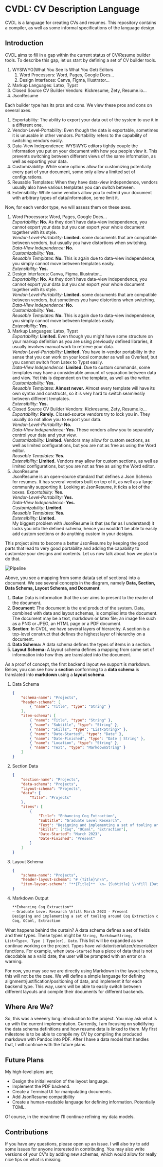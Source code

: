 # CVDL: CV Description Language

CVDL is a language for creating CVs and resumes. This repository contains a compiler, as well as some informal specifications of the language design.

## Introduction

CVDL aims to fill in a gap within the current status of CV/Resume builder tools. To describe this gap, let us start by defining a set of
CV builder tools.

1. WYSIWYG(What You See Is What You Get) Editors
   1. Word Processors: Word, Pages, Google Docs...
   2. Design Interfaces: Canva, Figma, Illustrator...
2. Markup Languages: Latex, Typst
3. Closed Source CV Builder Vendors: Kickresume, Zety, Resume.io...
4. JsonResume

Each builder type has its pros and cons. We view these pros and cons on several axes.

1. Exportability: The ability to export your data out of the system to use it in a different one.
2. Vendor-Level-Portability: Even though the data is exportable, sometimes it is unusable in other vendors. Portability
    refers to the capability of switching vendors easily.
3. Data-View Independence: WYSIWYG editors tightly couple the information you put on your document with how you
    people view it. This prevents switching between different views of the same information, as well as exporting
    your data.
4. Customizability: While some options allow for customizing potentially every part of your document, some only
    allow a limited set of configurations.
5. Reusable Templates: When they have data-view independence, vendors usually also have various templates you can switch
    between.
6. Extensibility: While some vendors allow you to extend your document with arbitrary types of data/information, some
    limit it.

Now, for each vendor type, we will assess them on these axes.

1. Word Processors: Word, Pages, Google Docs...  
    *Exportability:* **No.** As they don't have data-view independence, you cannot export your data but you can export your whole document
    together with its style.  
    *Vendor-Level-Portability:* **Limited.** some documents that are compatible between vendors, but usually you have distortions
    when switching.  
    *Data-View Independence:* **No.**  
    *Customizability:* **Yes.**  
    *Reusable Templates:* **No.** This is again due to data-view independence, you simply cannot move between templates easily.  
    *Extensibility:* **Yes.**
2. Design Interfaces: Canva, Figma, Illustrator...  
    *Exportability:* **No.** As they don't have data-view independence, you cannot export your data but you can export your whole document
    together with its style.  
    *Vendor-Level-Portability:* **Limited.** some documents that are compatible between vendors, but sometimes you have distortions
    when switching.  
    *Data-View Independence:* **No.**  
    *Customizability:* **Yes.**  
    *Reusable Templates:* **No.** This is again due to data-view independence, you simply cannot move between templates easily.  
    *Extensibility:* **Yes.**
3. Markup Languages: Latex, Typst  
    *Exportability:* **Limited.** Even though you might have some structure on your markup definition as you are using previously
    defined libraries, it usually involves manual work to retrieve your data.  
    *Vendor-Level-Portability:* **Limited.** You have in-vendor portability in the sense that you can work on your local computer as well as Overleaf, but you cannot switch from Latex to Typst easily.  
    *Data-View Independence:* **Limited.** Due to custom commands, some templates may have a considerable amount of separation between data and view. Yet this is dependent on the template, as well as the writer.  
    *Customizability:* **Yes.**  
    *Reusable Templates:* **Almost never.** Almost every template will have its own syntax and constructs, so it is very hard to switch
    seamlessly between different templates.  
    *Extensibility:* **Yes.**  
4. Closed Source CV Builder Vendors: Kickresume, Zety, Resume.io...  
    *Exportability:* **Rarely.** Closed-source vendors try to lock you in. They usually do not allow you to export your data.  
    *Vendor-Level-Portability:* **No.**  
    *Data-View Independence:* **Yes.** These vendors allow you to separately control your data and your view.  
    *Customizability:* **Limited.** Vendors may allow for custom sections, as well as limited configurations, but you are not as free as
    using the Word editor.  
    *Reusable Templates:* **Yes.**  
    *Extensibility:* **Limited.** Vendors may allow for custom sections, as well as limited configurations, but you are not as free as
    using the Word editor.
5. JsonResume  
    JsonResume is an open-source standard that defines a Json Schema for resumes. It has several vendors built on top of it,
    as well as a large community supporting it. Looking at JsonResume, it ticks a lot of the boxes.
    *Exportability:* **Yes.**  
    *Vendor-Level-Portability:* **Yes.**  
    *Data-View Independence:* **Yes.**  
    *Customizability:* **Limited.**  
    *Reusable Templates:* **Yes.**  
    *Extensibility:* **Limited.**  
    My biggest problem with JsonResume is that (as far as I understand) it locks you into the defined schema, hence you wouldn't
    be able to easily add custom sections or do anything custom in your designs.

This project aims to become a better JsonResume by keeping the good parts that lead to very good portability and adding
the capability to customize your designs and contents. Let us now talk about how we plan to do that.

![Pipeline](image.png)

Above, you see a mapping from some data(a set of sections) into a document. We see several
concepts in the diagram, namely **Data, Section, Data Schema, Layout Schema, and Document**.

1. **Data:** Data is information that the user aims to present to the reader of the document.
2. **Document:** The document is the end product of the system. Data, combined with data and layout schemas, is compiled into the document. The document may be a text, markdown or latex file; an image file such as a PNG or JPEG, an HTML page or a PDF document.
3. **Section:** In CVDL, we have several layers of hierarchy. A section is a top-level construct that defines the highest layer of hierarchy on a document.
4. **Data Schema:** A data schema defines the types of items in a section.
5. **Layout Schema:** A layout schema defines a mapping from some set of information into how they are translated into the document.

As a proof of concept, the first backend layout we support is markdown. Below, you can see how a **section** conforming to a **data schema** is translated into **markdown** using a **layout schema**.

1. Data Schema  

    ```json
    {
        "schema-name": "Projects",
        "header-schema": [
            { "name": "Title", "type": "String" }
        ],
        "item-schema": [
            { "name": "Title", "type": "String" },
            { "name": "Subtitle", "type": "String" },
            { "name": "Skills", "type": "List<String>" },
            { "name": "Date-Started", "type": "Date" },
            { "name": "Date-Finished", "type": "Date | String" },
            { "name": "Location", "type": "String" },
            { "name": "Text", "type": "MarkdownString" }
        ]
    }
    ```

2. Section Data

    ```json
    {
        "section-name": "Projects",
        "data-schema": "Projects",
        "layout-schema": "Projects",
        "data": {
            "Title": "Projects"
        },
        "items": [
            {
                "Title": "Enhancing Coq Extraction",
                "Subtitle": "Graduate Level Research",
                "Text": "Designing and implementing a set of tooling around Coq Extraction capabilities for improving user experience for working with hybrid Coq-OCaml code bases.",
                "Skills": ["Coq", "OCaml", "Extraction"],
                "Date-Started": "March 2023",
                "Date-Finished": "Present"
            }
        ]
    }
    ```

3. Layout Schema

    ```json
    {
        "schema-name": "Projects",
        "header-layout-schema": "# {Title}\n\n",
        "item-layout-schema": "**{Title}**  \n— {Subtitle} \\hfill {Date-Started} - {Date-Finished}  \n{Text}  \n{Skills}\n\n"
    }
    ```

4. Markdown Output

    ```markdown
    **Enhancing Coq Extraction**  
    — Graduate Level Research \hfill March 2023 - Present  
    Designing and implementing a set of tooling around Coq Extraction capabilities for improving user experience for working with hybrid Coq-OCaml code bases.  
    Coq, OCaml, Extraction
    ```

What happens behind the curtain? A data schema defines a set of fields and their types. These types
might be `String, MarkdownString, List<Type>, Type | Type(or), Date`. This list will be expanded as
we continue working on the project. Types have validator/serializer/deserializer functions. For example,
when `Date-Started` has a piece of data that is not decodable as a valid date, the user will be prompted
with an error or a warning.

For now, you may see we are directly using Markdown in the layout schema, this will not be the case. We will
define a simple language for defining alignment/justification/positioning of data, and implement it for each backend type. This way, users will be able to easily switch between different layouts and compile their documents for different backends.

## Where Are We?

So, this was a veeeery long introduction to the project. You may ask what is up with the current implementation. Currently, I am focusing on solidifying the data schema definitions and how resume data is linked to them. My first milestone is to be able to compile my CV by compiling the produced markdown with Pandoc into PDF. After I have a data model that handles that, I will continue with the future plans.

## Future Plans

My high-level plans are;

- Design the initial version of the layout language.
- Implement the PDF backend.
- Create a Terminal UI for manipulating documents.
- Add JsonResume compatibility
- Create a human-readable language for defining information. Potentially TOML.
  
Of course, in the meantime I'll continue refining my data models.

## Contributions

If you have any questions, please open up an issue. I will also try to add some issues for anyone interested
in contributing. You may also write versions of your CV's by adding new schemas, which would allow for really nice tips on what is missing.